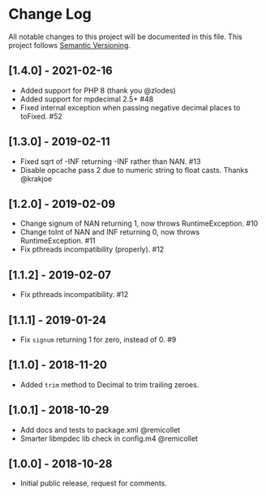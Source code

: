 # Change Log
All notable changes to this project will be documented in this file.
This project follows [Semantic Versioning](http://semver.org/).

## [1.4.0] - 2021-02-16
- Added support for PHP 8 (thank you @zlodes)
- Added support for mpdecimal 2.5+ #48
- Fixed internal exception when passing negative decimal places to toFixed. #52

## [1.3.0] - 2019-02-11
- Fixed sqrt of -INF returning -INF rather than NAN. #13
- Disable opcache pass 2 due to numeric string to float casts. Thanks @krakjoe

## [1.2.0] - 2019-02-09
- Change signum of NAN returning 1, now throws RuntimeException. #10
- Change toInt of NAN and INF returning 0, now throws RuntimeException. #11
- Fix pthreads incompatibility (properly). #12

## [1.1.2] - 2019-02-07
- Fix pthreads incompatibility. #12

## [1.1.1] - 2019-01-24
- Fix `signum` returning 1 for zero, instead of 0. #9

## [1.1.0] - 2018-11-20
- Added `trim` method to Decimal to trim trailing zeroes.

## [1.0.1] - 2018-10-29
- Add docs and tests to package.xml @remicollet
- Smarter libmpdec lib check in config.m4 @remicollet

## [1.0.0] - 2018-10-28
- Initial public release, request for comments.
